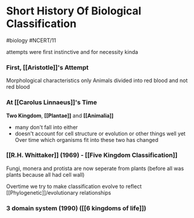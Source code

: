 # Short History Of Biological Classification
#biology #NCERT/11 

attempts were first instinctive and for necessity kinda

### First, [[Aristotle]]'s Attempt
Morphological characteristics only
Animals divided into red blood and not red blood

### At [[Carolus Linnaeus]]'s Time
**Two Kingdom**, **[[Plantae]]** and **[[Animalia]]** 
 - many don't fall into either
 - doesn't account for cell structure or evolution or other things well yet
Over time which organisms fit into these two has changed

### [[R.H. Whittaker]] (1969) - [[Five Kingdom Classification]]

Fungi, monera and protista are now seperate from plants (before all was plants because all had cell wall)

Overtime we try to make classification evolve to reflect [[Phylogenetic]]/evolutionary relationships


### 3 domain system (1990) ([[6 kingdoms of life]])
